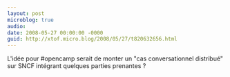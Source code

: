 ```yaml
---
layout: post
microblog: true
audio: 
date: 2008-05-27 00:00:00 -0000
guid: http://xtof.micro.blog/2008/05/27/t820632656.html
---
```

L'idée pour #opencamp serait de monter un "cas conversationnel distribué" sur SNCF intégrant quelques parties prenantes ?
